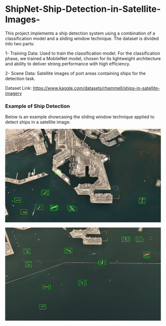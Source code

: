 # ShipNet-Ship-Detection-in-Satellite-Images-

This project implements a ship detection system using a combination of a classification model and a sliding window technique. The dataset is divided into two parts:

1- Training Data: Used to train the classification model. For the classification phase, we trained a MobileNet model, chosen for its lightweight architecture and ability to deliver strong performance with high efficiency.

2- Scene Data: Satellite images of port areas containing ships for the detection task.

Dataset Link: https://www.kaggle.com/datasets/rhammell/ships-in-satellite-imagery


### Example of Ship Detection
Below is an example showcasing the sliding window technique applied to detect ships in a satellite image:

![Ship Detection Visualization](results/res.png)

![Ship Detection Visualization](results/res(4).png)
